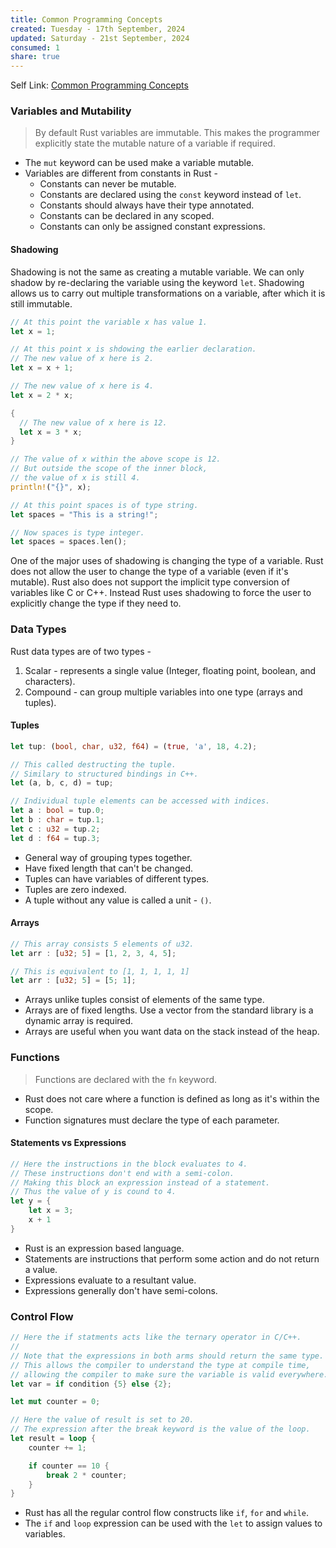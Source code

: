 ```yaml
---
title: Common Programming Concepts
created: Tuesday - 17th September, 2024
updated: Saturday - 21st September, 2024
consumed: 1
share: true
---
```


Self Link: [Common Programming Concepts](Common%20Programming%20Concepts.md)

### Variables and Mutability

 > 
 > By default Rust variables are immutable. This makes the programmer explicitly state the mutable nature of a variable if required.

* The `mut` keyword can be used make a variable mutable.
* Variables are different from constants in Rust - 
  * Constants can never be mutable.
  * Constants are declared using the `const` keyword instead of `let`.
  * Constants should always have their type annotated.
  * Constants can be declared in any scoped.
  * Constants can only be assigned constant expressions.

#### Shadowing

Shadowing is not the same as creating a mutable variable. We can only shadow by re-declaring the variable using the keyword `let`.  Shadowing allows us to carry out multiple transformations on a variable, after which it is still immutable.

````rust
// At this point the variable x has value 1.
let x = 1;

// At this point x is shdowing the earlier declaration.
// The new value of x here is 2.
let x = x + 1;

// The new value of x here is 4.
let x = 2 * x;

{
  // The new value of x here is 12.
  let x = 3 * x;
}

// The value of x within the above scope is 12.
// But outside the scope of the inner block,
// the value of x is still 4.
println!("{}", x);
````

````Rust
// At this point spaces is of type string.
let spaces = "This is a string!";

// Now spaces is type integer.
let spaces = spaces.len();
````

One of the major uses of shadowing is changing the type of a variable. Rust does not allow the user to change the type of a variable (even if it's mutable). Rust also does not support the implicit type conversion of variables like C or C++. Instead Rust uses shadowing to force the user to explicitly change the type if they need to.

### Data Types

Rust data types are of two types - 

1. Scalar - represents a single value (Integer, floating point, boolean, and characters).
1. Compound - can group multiple variables into one type (arrays and tuples).

#### Tuples

````Rust
let tup: (bool, char, u32, f64) = (true, 'a', 18, 4.2);

// This called destructing the tuple.
// Similary to structured bindings in C++.
let (a, b, c, d) = tup;

// Individual tuple elements can be accessed with indices.
let a : bool = tup.0;
let b : char = tup.1;
let c : u32 = tup.2;
let d : f64 = tup.3;
````

* General way of grouping types together.
* Have fixed length that can't be changed.
* Tuples can have variables of different types.
* Tuples are zero indexed.
* A tuple without any value is called a unit - `()`.

#### Arrays

````Rust
// This array consists 5 elements of u32.
let arr : [u32; 5] = [1, 2, 3, 4, 5];

// This is equivalent to [1, 1, 1, 1, 1]
let arr : [u32; 5] = [5; 1];
````

* Arrays unlike tuples consist of elements of the same type.
* Arrays are of fixed lengths. Use a vector from the standard library is a dynamic array is required.
* Arrays are useful when you want data on the stack instead of the heap.

### Functions

 > 
 > Functions are declared with the `fn` keyword.

* Rust does not care where a function is defined as long as it's within the scope.
* Function signatures must declare the type of each parameter.

#### Statements vs Expressions

````Rust
// Here the instructions in the block evaluates to 4.
// These instructions don't end with a semi-colon.
// Making this block an expression instead of a statement.
// Thus the value of y is cound to 4.
let y = {
	let x = 3;
	x + 1
}
````

* Rust is an expression based language.
* Statements are instructions that perform some action and do not return a value.
* Expressions evaluate to a resultant value.
* Expressions generally don't have semi-colons.

### Control Flow

````Rust
// Here the if statments acts like the ternary operator in C/C++.
// 
// Note that the expressions in both arms should return the same type.
// This allows the compiler to understand the type at compile time,
// allowing the compiler to make sure the variable is valid everywhere.
let var = if condition {5} else {2};

let mut counter = 0;

// Here the value of result is set to 20.
// The expression after the break keyword is the value of the loop.
let result = loop {
	counter += 1;

	if counter == 10 {
		break 2 * counter;
	}
}
````

* Rust has all the regular control flow constructs like `if`, `for` and `while`.
* The `if` and `loop` expression can be used with the `let` to assign values to variables.
